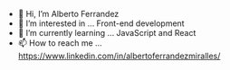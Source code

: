 - 👋 Hi, I’m Alberto Ferrandez 
- 👀 I’m interested in ... Front-end development
- 🌱 I’m currently learning ... JavaScript and React
- 📫 How to reach me ... https://www.linkedin.com/in/albertoferrandezmiralles/
